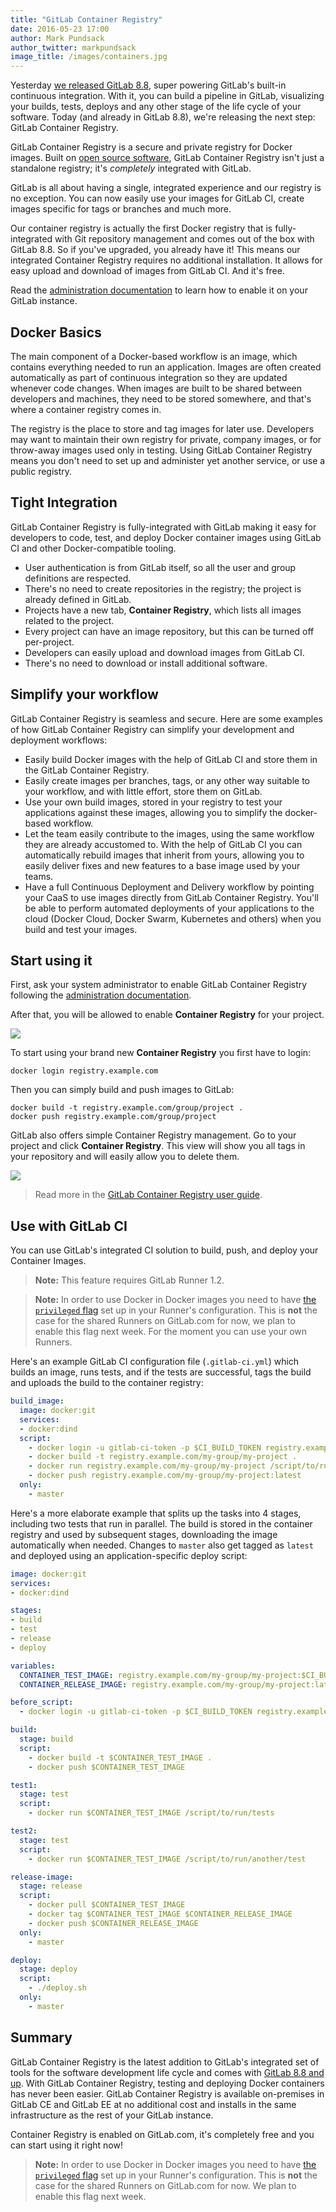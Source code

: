 ```yaml
---
title: "GitLab Container Registry"
date: 2016-05-23 17:00
author: Mark Pundsack
author_twitter: markpundsack
image_title: /images/containers.jpg
---
```


Yesterday [we released GitLab 8.8][8.8], super powering GitLab's built-in
continuous integration. With it, you can build a pipeline in GitLab,
visualizing your builds, tests, deploys and any other stage of the life cycle of
your software. Today (and already in GitLab 8.8), we're releasing the next
step: GitLab Container Registry.

GitLab Container Registry is a secure and private registry for Docker images.
Built on [open source software](https://github.com/docker/distribution),
GitLab Container Registry isn't just a standalone registry;
it's _completely_ integrated with GitLab.

GitLab is all about having a single, integrated experience and our registry
is no exception. You can now easily use your images for GitLab CI, create
images specific for tags or branches and much more.

Our container registry is actually the first Docker registry that is
fully-integrated with Git repository management and comes out of the box with
GitLab 8.8. So if you've upgraded, you already have it!
This means our integrated Container Registry requires no additional
installation. It allows for easy upload and download of images
from GitLab CI. And it's free.

Read the [administration documentation][admin-docs] to learn how to enable it
on your GitLab instance.

[8.8]: https://about.gitlab.com/2016/05/22/gitlab-8-8-released/

<!-- more -->

## Docker Basics

The main component of a Docker-based workflow is an image, which contains
everything needed to run an application. Images are often created automatically
as part of continuous integration so they are updated whenever code changes.
When images are built to be shared between developers and machines, they need to
be stored somewhere, and that's where a container registry comes in.

The registry is the place to store and tag images for later use. Developers may
want to maintain their own registry for private, company images, or for
throw-away images used only in testing. Using GitLab Container Registry means
you don't need to set up and administer yet another service, or use a public
registry.

## Tight Integration

GitLab Container Registry is fully-integrated with GitLab making it easy for
developers to code, test, and deploy Docker container images using GitLab CI
and other Docker-compatible tooling.

- User authentication is from GitLab itself, so all the user and group
  definitions are respected.
- There's no need to create repositories in the registry; the project is already
  defined in GitLab.
- Projects have a new tab, **Container Registry**, which lists all images
  related to the project.
- Every project can have an image repository, but this can be turned off
  per-project.
- Developers can easily upload and download images from GitLab CI.
- There's no need to download or install additional software.

## Simplify your workflow

GitLab Container Registry is seamless and secure.
Here are some examples of how GitLab Container Registry can simplify your
development and deployment workflows:

- Easily build Docker images with the help of GitLab CI and store them in the
  GitLab Container Registry.
- Easily create images per branches, tags, or any other way suitable to your
  workflow, and with little effort, store them on GitLab.
- Use your own build images, stored in your registry to test your applications
  against these images, allowing you to simplify the docker-based workflow.
- Let the team easily contribute to the images, using the same workflow they are
  already accustomed to. With the help of GitLab CI you can automatically
  rebuild images that inherit from yours, allowing you to easily deliver fixes
  and new features to a base image used by your teams.
- Have a full Continuous Deployment and Delivery workflow by pointing your
  CaaS to use images directly from GitLab Container Registry. You'll be able to
  perform automated deployments of your applications to the cloud
  (Docker Cloud, Docker Swarm, Kubernetes and others) when you build and test
  your images.

## Start using it

First, ask your system administrator to enable GitLab Container Registry
following the [administration documentation][admin-docs].

After that, you will be allowed to enable **Container Registry** for your project.

![](/images/container-registry/project_feature.png)

To start using your brand new **Container Registry** you first have to login:

```
docker login registry.example.com
```

Then you can simply build and push images to GitLab:

```
docker build -t registry.example.com/group/project .
docker push registry.example.com/group/project
```

GitLab also offers simple Container Registry management. Go to your project and click **Container Registry**.
This view will show you all tags in your repository and will easily allow you to delete them.

![](/images/container-registry/container_registry.png)

> Read more in the [GitLab Container Registry user guide][user-docs].

## Use with GitLab CI

You can use GitLab's integrated CI solution to build, push, and deploy your
Container Images.

> **Note:** This feature requires GitLab Runner 1.2.

> **Note:**
In order to use Docker in Docker images you need to have [the `privileged` flag][privflag]
set up in your Runner's configuration. This is **not** the case for the shared
Runners on GitLab.com for now, we plan to enable this flag next week. For the
moment you can use your own Runners.

Here's an example GitLab CI configuration file (`.gitlab-ci.yml`) which builds
an image, runs tests, and if the tests are successful, tags the build and
uploads the build to the container registry:

```yaml
build_image:
  image: docker:git
  services:
  - docker:dind
  script:
    - docker login -u gitlab-ci-token -p $CI_BUILD_TOKEN registry.example.com
    - docker build -t registry.example.com/my-group/my-project .
    - docker run registry.example.com/my-group/my-project /script/to/run/tests
    - docker push registry.example.com/my-group/my-project:latest
  only:
    - master
```

Here's a more elaborate example that splits up the tasks into 4 stages,
including two tests that run in parallel. The build is stored in the container
registry and used by subsequent stages, downloading the image automatically
when needed. Changes to `master` also get tagged as `latest` and deployed using
an application-specific deploy script:

```yaml
image: docker:git
services:
- docker:dind

stages:
- build
- test
- release
- deploy

variables:
  CONTAINER_TEST_IMAGE: registry.example.com/my-group/my-project:$CI_BUILD_REF_NAME
  CONTAINER_RELEASE_IMAGE: registry.example.com/my-group/my-project:latest

before_script:
  - docker login -u gitlab-ci-token -p $CI_BUILD_TOKEN registry.example.com

build:
  stage: build
  script:
    - docker build -t $CONTAINER_TEST_IMAGE .
    - docker push $CONTAINER_TEST_IMAGE

test1:
  stage: test
  script:
    - docker run $CONTAINER_TEST_IMAGE /script/to/run/tests

test2:
  stage: test
  script:
    - docker run $CONTAINER_TEST_IMAGE /script/to/run/another/test

release-image:
  stage: release
  script:
    - docker pull $CONTAINER_TEST_IMAGE
    - docker tag $CONTAINER_TEST_IMAGE $CONTAINER_RELEASE_IMAGE
    - docker push $CONTAINER_RELEASE_IMAGE
  only:
    - master

deploy:
  stage: deploy
  script:
    - ./deploy.sh
  only:
    - master
```

## Summary

GitLab Container Registry is the latest addition to GitLab's integrated set of
tools for the software development life cycle and comes with
[GitLab 8.8 and up][8.8]. With GitLab Container Registry,
testing and deploying Docker containers has never been easier.
GitLab Container Registry is available on-premises in GitLab CE and GitLab EE
at no additional cost and installs in the same infrastructure as the rest of
your GitLab instance.

Container Registry is enabled on GitLab.com, it's completely free and you can
start using it right now!

> **Note:**
In order to use Docker in Docker images you need to have [the `privileged` flag][privflag]
set up in your Runner's configuration. This is **not** the case for the shared
Runners on GitLab.com for now. We plan to enable this flag next week.

[8.8]: https://about.gitlab.com/2016/05/22/gitlab-8-8-released/
[user-docs]: http://docs.gitlab.com/ce/container_registry/README.html
[admin-docs]: http://docs.gitlab.com/ce/administration/container_registry.html
[privflag]: https://gitlab.com/gitlab-org/gitlab-ci-multi-runner/blob/master/docs/executors/docker.md#use-docker-in-docker-with-privileged-mode

